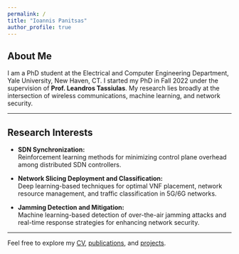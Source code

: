 ```yaml
---
permalink: /
title: "Ioannis Panitsas"
author_profile: true
---
```


## About Me

I am a PhD student at the Electrical and Computer Engineering Department, Yale University, New Haven, CT. I started my PhD in Fall 2022 under the supervision of **Prof. Leandros Tassiulas**. My research lies broadly at the intersection of wireless communications, machine learning, and network security.

---

## Research Interests

- **SDN Synchronization:**  
  Reinforcement learning methods for minimizing control plane overhead among distributed SDN controllers.

- **Network Slicing Deployment and Classification:**  
  Deep learning-based techniques for optimal VNF placement, network resource management, and traffic classification in 5G/6G networks.

- **Jamming Detection and Mitigation:**  
  Machine learning-based detection of over-the-air jamming attacks and real-time response strategies for enhancing network security.

---

Feel free to explore my [CV](/cv), [publications](/publications), and [projects](/portfolio).
